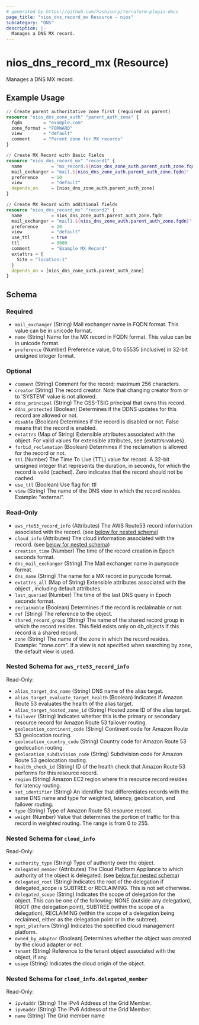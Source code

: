 ```yaml
---
# generated by https://github.com/hashicorp/terraform-plugin-docs
page_title: "nios_dns_record_mx Resource - nios"
subcategory: "DNS"
description: |-
  Manages a DNS MX record.
---
```


# nios_dns_record_mx (Resource)

Manages a DNS MX record.

## Example Usage

```terraform
// Create parent authoritative zone first (required as parent)
resource "nios_dns_zone_auth" "parent_auth_zone" {
  fqdn        = "example.com"
  zone_format = "FORWARD"
  view        = "default"
  comment     = "Parent zone for MX records"
}

// Create MX Record with Basic Fields
resource "nios_dns_record_mx" "record1" {
  name           = "mx_record.${nios_dns_zone_auth.parent_auth_zone.fqdn}"
  mail_exchanger = "mail.${nios_dns_zone_auth.parent_auth_zone.fqdn}"
  preference     = 10
  view           = "default"
  depends_on     = [nios_dns_zone_auth.parent_auth_zone]
}

// Create MX Record with additional fields
resource "nios_dns_record_mx" "record2" {
  name           = nios_dns_zone_auth.parent_auth_zone.fqdn
  mail_exchanger = "mail1.${nios_dns_zone_auth.parent_auth_zone.fqdn}"
  preference     = 20
  view           = "default"
  use_ttl        = true
  ttl            = 3600
  comment        = "Example MX Record"
  extattrs = {
    Site = "location-1"
  }
  depends_on = [nios_dns_zone_auth.parent_auth_zone]
}
```

<!-- schema generated by tfplugindocs -->
## Schema

### Required

- `mail_exchanger` (String) Mail exchanger name in FQDN format. This value can be in unicode format.
- `name` (String) Name for the MX record in FQDN format. This value can be in unicode format.
- `preference` (Number) Preference value, 0 to 65535 (inclusive) in 32-bit unsigned integer format.

### Optional

- `comment` (String) Comment for the record; maximum 256 characters.
- `creator` (String) The record creator. Note that changing creator from or to 'SYSTEM' value is not allowed.
- `ddns_principal` (String) The GSS-TSIG principal that owns this record.
- `ddns_protected` (Boolean) Determines if the DDNS updates for this record are allowed or not.
- `disable` (Boolean) Determines if the record is disabled or not. False means that the record is enabled.
- `extattrs` (Map of String) Extensible attributes associated with the object. For valid values for extensible attributes, see {extattrs:values}.
- `forbid_reclamation` (Boolean) Determines if the reclamation is allowed for the record or not.
- `ttl` (Number) The Time To Live (TTL) value for record. A 32-bit unsigned integer that represents the duration, in seconds, for which the record is valid (cached). Zero indicates that the record should not be cached.
- `use_ttl` (Boolean) Use flag for: ttl
- `view` (String) The name of the DNS view in which the record resides. Example: "external".

### Read-Only

- `aws_rte53_record_info` (Attributes) The AWS Route53 record information associated with the record. (see [below for nested schema](#nestedatt--aws_rte53_record_info))
- `cloud_info` (Attributes) The cloud information associated with the record. (see [below for nested schema](#nestedatt--cloud_info))
- `creation_time` (Number) The time of the record creation in Epoch seconds format.
- `dns_mail_exchanger` (String) The Mail exchanger name in punycode format.
- `dns_name` (String) The name for a MX record in punycode format.
- `extattrs_all` (Map of String) Extensible attributes associated with the object , including default attributes.
- `last_queried` (Number) The time of the last DNS query in Epoch seconds format.
- `reclaimable` (Boolean) Determines if the record is reclaimable or not.
- `ref` (String) The reference to the object.
- `shared_record_group` (String) The name of the shared record group in which the record resides. This field exists only on db_objects if this record is a shared record.
- `zone` (String) The name of the zone in which the record resides. Example: "zone.com". If a view is not specified when searching by zone, the default view is used.

<a id="nestedatt--aws_rte53_record_info"></a>
### Nested Schema for `aws_rte53_record_info`

Read-Only:

- `alias_target_dns_name` (String) DNS name of the alias target.
- `alias_target_evaluate_target_health` (Boolean) Indicates if Amazon Route 53 evaluates the health of the alias target.
- `alias_target_hosted_zone_id` (String) Hosted zone ID of the alias target.
- `failover` (String) Indicates whether this is the primary or secondary resource record for Amazon Route 53 failover routing.
- `geolocation_continent_code` (String) Continent code for Amazon Route 53 geolocation routing.
- `geolocation_country_code` (String) Country code for Amazon Route 53 geolocation routing.
- `geolocation_subdivision_code` (String) Subdivision code for Amazon Route 53 geolocation routing.
- `health_check_id` (String) ID of the health check that Amazon Route 53 performs for this resource record.
- `region` (String) Amazon EC2 region where this resource record resides for latency routing.
- `set_identifier` (String) An identifier that differentiates records with the same DNS name and type for weighted, latency, geolocation, and failover routing.
- `type` (String) Type of Amazon Route 53 resource record.
- `weight` (Number) Value that determines the portion of traffic for this record in weighted routing. The range is from 0 to 255.


<a id="nestedatt--cloud_info"></a>
### Nested Schema for `cloud_info`

Read-Only:

- `authority_type` (String) Type of authority over the object.
- `delegated_member` (Attributes) The Cloud Platform Appliance to which authority of the object is delegated. (see [below for nested schema](#nestedatt--cloud_info--delegated_member))
- `delegated_root` (String) Indicates the root of the delegation if delegated_scope is SUBTREE or RECLAIMING. This is not set otherwise.
- `delegated_scope` (String) Indicates the scope of delegation for the object. This can be one of the following: NONE (outside any delegation), ROOT (the delegation point), SUBTREE (within the scope of a delegation), RECLAIMING (within the scope of a delegation being reclaimed, either as the delegation point or in the subtree).
- `mgmt_platform` (String) Indicates the specified cloud management platform.
- `owned_by_adaptor` (Boolean) Determines whether the object was created by the cloud adapter or not.
- `tenant` (String) Reference to the tenant object associated with the object, if any.
- `usage` (String) Indicates the cloud origin of the object.

<a id="nestedatt--cloud_info--delegated_member"></a>
### Nested Schema for `cloud_info.delegated_member`

Read-Only:

- `ipv4addr` (String) The IPv4 Address of the Grid Member.
- `ipv6addr` (String) The IPv6 Address of the Grid Member.
- `name` (String) The Grid member name
